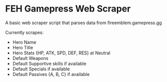 # FEH Gamepress Web Scraper
A basic web scraper script that parses data from fireemblem.gamepress.gg

Currently scrapes:
- Hero Name
- Hero Title
- Hero Stats {HP, ATK, SPD, DEF, RES} at Neutral
- Default Weapons
- Default Supportive skills if available
- Default Specials if available
- Default Passives {A, B, C} if available
